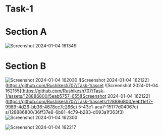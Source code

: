 # Task-1
# Section A
![Screenshot 2024-01-04 161349](https://github.com/Rushikesh707/Task-1/assets/128886800/f7034aab-acc9-4ee0-92d8-1da86a4a6366)
# Section B
![Screenshot 2024-01-04 162030](https://github.com/Rushikesh707/Task-1/assets/128886800/4e061c5d-03cc-4431-928a-d0655f5a6aa9)
![Screenshot 2024-01-04 162122](https://github.com/Rushikesh707/Task-1/asset
![Screenshot 2024-01-04 162155](https://github.com/Rushikesh707/Task-1/assets/128886800/5eab5757-655![Screenshot 2024-01-04 162122](https://github.com/Rushikesh707/Task-1/assets/128886800/eebf1ef7-9989-4d26-bb36-4678ec7c266c)
5-43e1-aca7-15177d04067e)
s/128886800/36ff37e8-6b81-4c79-b283-d093a1f363f3)
![Screenshot 2024-01-04 162300](https://github.com/Rushikesh707/Task-1/assets/128886800/a5c79aad-f467-4a92-9fcf-c3933891a2a0)

![Screenshot 2024-01-04 162217](https://github.com/Rushikesh707/Task-1/assets/128886800/d7d33b34-adf8-47b2-af69-3666c49e3199)
